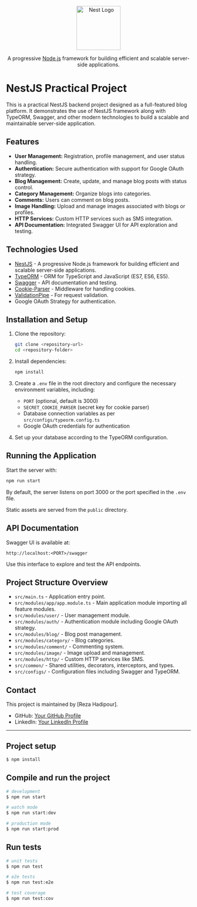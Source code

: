 <p align="center">
  <a href="http://nestjs.com/" target="blank"><img src="https://nestjs.com/img/logo-small.svg" width="120" alt="Nest Logo" /></a>
</p>

[circleci-image]: https://img.shields.io/circleci/build/github/nestjs/nest/master?token=abc123def456
[circleci-url]: https://circleci.com/gh/nestjs/nest

  <p align="center">A progressive <a href="http://nodejs.org" target="_blank">Node.js</a> framework for building efficient and scalable server-side applications.</p>


# NestJS Practical Project

This is a practical NestJS backend project designed as a full-featured blog platform. It demonstrates the use of NestJS framework along with TypeORM, Swagger, and other modern technologies to build a scalable and maintainable server-side application.

## Features

- **User Management:** Registration, profile management, and user status handling.
- **Authentication:** Secure authentication with support for Google OAuth strategy.
- **Blog Management:** Create, update, and manage blog posts with status control.
- **Category Management:** Organize blogs into categories.
- **Comments:** Users can comment on blog posts.
- **Image Handling:** Upload and manage images associated with blogs or profiles.
- **HTTP Services:** Custom HTTP services such as SMS integration.
- **API Documentation:** Integrated Swagger UI for API exploration and testing.

## Technologies Used

- [NestJS](https://nestjs.com/) - A progressive Node.js framework for building efficient and scalable server-side applications.
- [TypeORM](https://typeorm.io/) - ORM for TypeScript and JavaScript (ES7, ES6, ES5).
- [Swagger](https://swagger.io/) - API documentation and testing.
- [Cookie-Parser](https://www.npmjs.com/package/cookie-parser) - Middleware for handling cookies.
- [ValidationPipe](https://docs.nestjs.com/techniques/validation) - For request validation.
- Google OAuth Strategy for authentication.

## Installation and Setup

1. Clone the repository:
   ```bash
   git clone <repository-url>
   cd <repository-folder>
   ```

2. Install dependencies:
   ```bash
   npm install
   ```

3. Create a `.env` file in the root directory and configure the necessary environment variables, including:
   - `PORT` (optional, default is 3000)
   - `SECRET_COOKIE_PARSER` (secret key for cookie parser)
   - Database connection variables as per `src/configs/typeorm.config.ts`
   - Google OAuth credentials for authentication

4. Set up your database according to the TypeORM configuration.

## Running the Application

Start the server with:

```bash
npm run start
```

By default, the server listens on port 3000 or the port specified in the `.env` file.

Static assets are served from the `public` directory.

## API Documentation

Swagger UI is available at:

```
http://localhost:<PORT>/swagger
```

Use this interface to explore and test the API endpoints.

## Project Structure Overview

- `src/main.ts` - Application entry point.
- `src/modules/app/app.module.ts` - Main application module importing all feature modules.
- `src/modules/user/` - User management module.
- `src/modules/auth/` - Authentication module including Google OAuth strategy.
- `src/modules/blog/` - Blog post management.
- `src/modules/category/` - Blog categories.
- `src/modules/comment/` - Commenting system.
- `src/modules/image/` - Image upload and management.
- `src/modules/http/` - Custom HTTP services like SMS.
- `src/common/` - Shared utilities, decorators, interceptors, and types.
- `src/configs/` - Configuration files including Swagger and TypeORM.

## Contact

This project is maintained by [Reza Hadipour].

- GitHub: [Your GitHub Profile](https://github.com/reza-hadipour)
- LinkedIn: [Your LinkedIn Profile](https://linkedin.com/in/rhadipour/)

---

## Project setup

```bash
$ npm install
```

## Compile and run the project

```bash
# development
$ npm run start

# watch mode
$ npm run start:dev

# production mode
$ npm run start:prod
```

## Run tests

```bash
# unit tests
$ npm run test

# e2e tests
$ npm run test:e2e

# test coverage
$ npm run test:cov
```